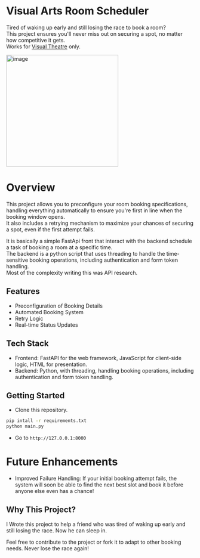 # Visual Arts Room Scheduler
Tired of waking up early and still losing the race to book a room?\
This project ensures you'll never miss out on securing a spot, no matter how competitive it gets.\
Works for [Visual Theatre](https://students.visualtheatre.co.il/) only.

<img width="300" alt="image" src="https://github.com/dror-ziv/visual-theatre-room-scheduler/assets/84446205/15e06c5b-586f-4327-bc03-d688a5463427">

# Overview

This project allows you to preconfigure your room booking specifications, handling everything automatically to ensure you're first in line when the booking window opens.\
It also includes a retrying mechanism to maximize your chances of securing a spot, even if the first attempt fails.

It is basically a simple FastApi front that interact with the backend schedule a task of booking a room at a specific time.\
The backend is a python script that uses threading to handle the time-sensitive booking operations, including authentication and form token handling.\
Most of the complexity writing this was API research.


## Features
* Preconfiguration of Booking Details
* Automated Booking System
* Retry Logic
* Real-time Status Updates

## Tech Stack
* Frontend: FastAPI for the web framework, JavaScript for client-side logic, HTML for presentation.
* Backend: Python, with threading, handling booking operations, including authentication and form token handling.


## Getting Started

* Clone this repository.
```bash
pip intall -r requirements.txt
python main.py
```
* Go to `http://127.0.0.1:8000`

# Future Enhancements
* Improved Failure Handling: If your initial booking attempt fails, the system will soon be able to find the next best slot and book it before anyone else even has a chance!
## Why This Project?
I Wrote this project to help a friend who was tired of waking up early and still losing the race.
Now he can sleep in.

Feel free to contribute to the project or fork it to adapt to other booking needs. Never lose the race again!

